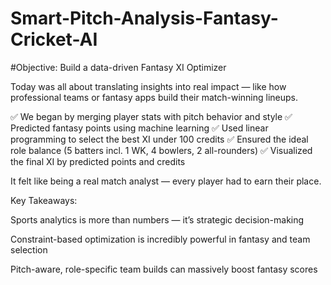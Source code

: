 # Smart-Pitch-Analysis-Fantasy-Cricket-AI
#Objective: Build a data-driven Fantasy XI Optimizer

Today was all about translating insights into real impact — like how professional teams or fantasy apps build their match-winning lineups.

✅ We began by merging player stats with pitch behavior and style ✅ Predicted fantasy points using machine learning ✅ Used linear programming to select the best XI under 100 credits ✅ Ensured the ideal role balance (5 batters incl. 1 WK, 4 bowlers, 2 all-rounders) ✅ Visualized the final XI by predicted points and credits

It felt like being a real match analyst — every player had to earn their place.

Key Takeaways:

Sports analytics is more than numbers — it’s strategic decision-making

Constraint-based optimization is incredibly powerful in fantasy and team selection

Pitch-aware, role-specific team builds can massively boost fantasy scores

